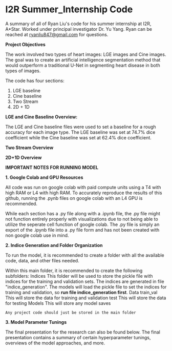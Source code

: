 # I2R Summer_Internship Code
A summary of all of Ryan Liu's code for his summer internship at I2R, A*Star. Worked under principal investigator Dr. Yu Yang. Ryan can be reached at ryanliu847@gmail.com for questions. 



**Project Objectives**

The work involved two types of heart images: LGE images and Cine images. The goal was to create an artificial intelligence segmentation method that would outperform a traditional U-Net in segmenting heart disease in both types of images.

The code has four sections:
  1. LGE baseline
  2. Cine baseline
  3. Two Stream
  4. 2D + 1D


**LGE and Cine Baseline Overview:**

The LGE and Cine baseline files were used to set a baseline for a rough accuracy for each image type. The LGE baseline was set at 74.7% dice coefficient while the Cine baseline was set at 62.4% dice coefficient. 


**Two Stream Overview**

**2D+1D Overview**




**IMPORTANT NOTES FOR RUNNING MODEL**

  **1. Google Colab and GPU Resources**
    
  All code was run on google colab with paid compute units using a T4 with high RAM or L4 with high RAM. To accurately reproduce the results of this github, running the .pynb files on        google colab with an L4 GPU is recommended.

  While each section has a .py file along with a .ipynb file, the .py file might not function entirely properly with visualizations due to not being able to utilize the seperate cell         function of google colab.  The .py file is simply an export of the .ipynb file into a .py file form and has not been created with non google colab use in mind.

  **2. Indice Generation and Folder Organization**
  
  To run the model, it is recommended to create a folder with all the available code, data, and other files needed.

  Within this main folder, it is recommended to create the following subfolders:
    Indices
      This folder will be used to store the pickle file with indices for the training and validation sets. The indices are generated in file "indice_generation". The models will load             the pickle file to set the indices for training and validation, so **run file indice_generation first**.
    Data
      train_val
        This will store the data for training and validation
      test
        This will store the data for testing
    Models
      This will store any model saves

    Any project code should just be stored in the main folder

  **3. Model Parameter Tunings**
    
        




The final presentation for the research can also be found below. The final presentation contains a summary of certain hyperparameter tunings, overviews of the model approaches, and more. 



